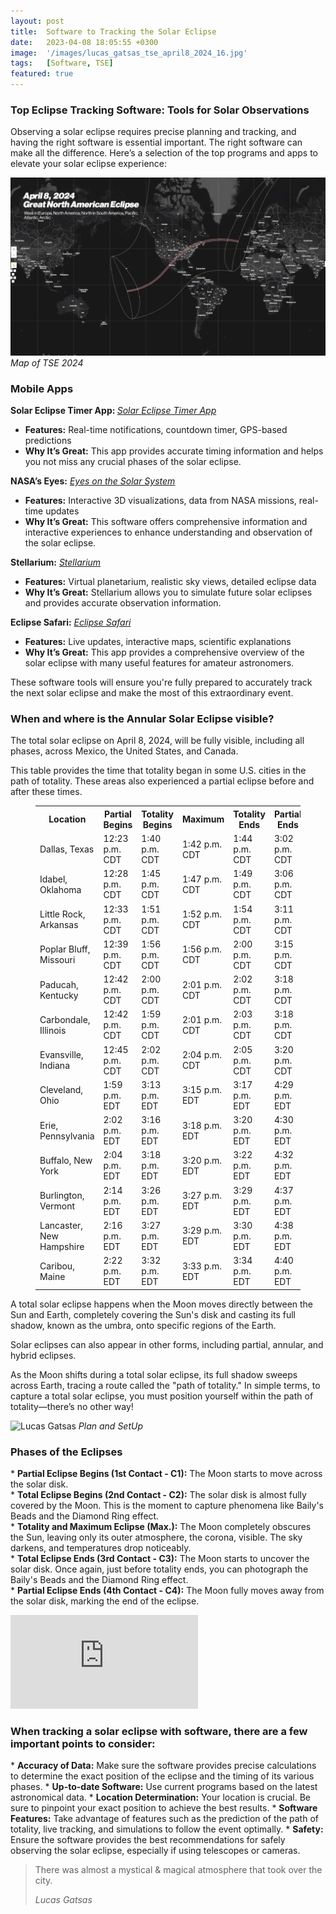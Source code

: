 ```yaml
---
layout: post
title:  Software to Tracking the Solar Eclipse
date:   2023-04-08 18:05:55 +0300
image:  '/images/lucas_gatsas_tse_april8_2024_16.jpg'
tags:   [Software, TSE]
featured: true
---
```

<h3>Top Eclipse Tracking Software: Tools for Solar Observations</h3>
Observing a solar eclipse requires precise planning and tracking, and having the right software is essential important. The right software can make all the difference. Here’s a selection of the top programs and apps to elevate your solar eclipse experience:


  ![Lucas Gatsas](/images/lucas_gatsas_tse_april8_2024_17.png)
  *Map of TSE 2024*



<h3>Mobile Apps</h3>

 <strong>Solar Eclipse Timer App: </strong><em> <a href="https://play.google.com/store/apps/details?id=com.foxwoodastronomy.solareclipsetimer" target="_blank">Solar Eclipse Timer App</a></em><br>
* <strong>Features:</strong> Real-time notifications, countdown timer, GPS-based predictions<br>
* <strong>Why It’s Great:</strong> This app provides accurate timing information and helps you not miss any crucial phases of the solar eclipse.

 <strong>NASA’s Eyes:</strong> <em><a href="https://science.nasa.gov/eyes/" target="_blank">Eyes on the Solar System</a></em><br>
* <strong>Features:</strong>  Interactive 3D visualizations, data from NASA missions, real-time updates
* <strong>Why It’s Great:</strong>  This software offers comprehensive information and interactive experiences to enhance understanding and observation of the solar eclipse.


 <strong>Stellarium:</strong> <em><a href="https://stellarium.org/de/" target="_blank">Stellarium</a></em><br>
* <strong>Features:</strong>  Virtual planetarium, realistic sky views, detailed eclipse data
* <strong>Why It’s Great:</strong>  Stellarium allows you to simulate future solar eclipses and provides accurate observation information.


 <strong>Eclipse Safari:</strong> <em><a href="https://scistarter.org/solar-eclipse-safari-resources" target="_blank">Eclipse Safari</a></em><br>
* <strong>Features:</strong>  Live updates, interactive maps, scientific explanations
* <strong>Why It’s Great:</strong>  This app provides a comprehensive overview of the solar eclipse with many useful features for amateur astronomers.

These software tools will ensure you're fully prepared to accurately track the next solar eclipse and make the most of this extraordinary event.

<h3>When and where is the Annular Solar Eclipse visible?</h3>

The total solar eclipse on April 8, 2024, will be fully visible, including all phases, across Mexico, the United States, and Canada.

This table provides the time that totality began in some U.S. cities in the path of totality. These areas also experienced a partial eclipse before and after these times.

<div class="nasa-block-align-undefined"><!--[--><figure class="wp-block-table margin-bottom-0"><table class=""><thead><!--[--><!--]--></thead><tbody><!--[--><tr><!--[--><th><div>Location</div></th><th><div>Partial Begins</div></th><th><div>Totality Begins</div></th><th><div>Maximum</div></th><th><div>Totality Ends</div></th><th><div>Partial Ends</div></th><!--]--></tr><tr><!--[--><td><div>Dallas, Texas</div></td><td><div>12:23 p.m. CDT</div></td><td><div>1:40 p.m. CDT</div></td><td><div>1:42 p.m. CDT</div></td><td><div>1:44 p.m. CDT</div></td><td><div>3:02 p.m. CDT</div></td><!--]--></tr><tr><!--[--><td><div>Idabel, Oklahoma</div></td><td><div>12:28 p.m. CDT</div></td><td><div>1:45 p.m. CDT</div></td><td><div>1:47 p.m. CDT</div></td><td><div>1:49 p.m. CDT</div></td><td><div>3:06 p.m. CDT</div></td><!--]--></tr><tr><!--[--><td><div>Little Rock, Arkansas</div></td><td><div>12:33 p.m. CDT</div></td><td><div>1:51 p.m. CDT</div></td><td><div>1:52 p.m. CDT</div></td><td><div>1:54 p.m. CDT</div></td><td><div>3:11 p.m. CDT</div></td><!--]--></tr><tr><!--[--><td><div>Poplar Bluff, Missouri</div></td><td><div>12:39 p.m. CDT</div></td><td><div>1:56 p.m. CDT</div></td><td><div>1:56 p.m. CDT</div></td><td><div>2:00 p.m. CDT</div></td><td><div>3:15 p.m. CDT</div></td><!--]--></tr><tr><!--[--><td><div>Paducah, Kentucky</div></td><td><div>12:42 p.m. CDT</div></td><td><div>2:00 p.m. CDT</div></td><td><div>2:01 p.m. CDT</div></td><td><div>2:02 p.m. CDT</div></td><td><div>3:18 p.m. CDT</div></td><!--]--></tr><tr><!--[--><td><div>Carbondale, Illinois</div></td><td><div>12:42 p.m. CDT</div></td><td><div>1:59 p.m. CDT</div></td><td><div>2:01 p.m. CDT</div></td><td><div>2:03 p.m. CDT</div></td><td><div>3:18 p.m. CDT</div></td><!--]--></tr><tr><!--[--><td><div>Evansville, Indiana</div></td><td><div>12:45 p.m. CDT</div></td><td><div>2:02 p.m. CDT</div></td><td><div>2:04 p.m. CDT</div></td><td><div>2:05 p.m. CDT</div></td><td><div>3:20 p.m. CDT</div></td><!--]--></tr><tr><!--[--><td><div>Cleveland, Ohio</div></td><td><div>1:59 p.m. EDT</div></td><td><div>3:13 p.m. EDT</div></td><td><div>3:15 p.m. EDT</div></td><td><div>3:17 p.m. EDT</div></td><td><div>4:29 p.m. EDT</div></td><!--]--></tr><tr><!--[--><td><div>Erie, Pennsylvania</div></td><td><div>2:02 p.m. EDT</div></td><td><div>3:16 p.m. EDT</div></td><td><div>3:18 p.m. EDT</div></td><td><div>3:20 p.m. EDT</div></td><td><div>4:30 p.m. EDT</div></td><!--]--></tr><tr><!--[--><td><div>Buffalo, New York</div></td><td><div>2:04 p.m. EDT</div></td><td><div>3:18 p.m. EDT</div></td><td><div>3:20 p.m. EDT</div></td><td><div>3:22 p.m. EDT</div></td><td><div>4:32 p.m. EDT</div></td><!--]--></tr><tr><!--[--><td><div>Burlington, Vermont</div></td><td><div>2:14 p.m. EDT</div></td><td><div>3:26 p.m. EDT</div></td><td><div>3:27 p.m. EDT</div></td><td><div>3:29 p.m. EDT</div></td><td><div>4:37 p.m. EDT</div></td><!--]--></tr><tr><!--[--><td><div>Lancaster, New Hampshire</div></td><td><div>2:16 p.m. EDT</div></td><td><div>3:27 p.m. EDT</div></td><td><div>3:29 p.m. EDT</div></td><td><div>3:30 p.m. EDT</div></td><td><div>4:38 p.m. EDT</div></td><!--]--></tr><tr><!--[--><td><div>Caribou, Maine</div></td><td><div>2:22 p.m. EDT</div></td><td><div>3:32 p.m. EDT</div></td><td><div>3:33 p.m. EDT</div></td><td><div>3:34 p.m. EDT</div></td><td><div>4:40 p.m. EDT</div></td><!--]--></tr><!--]--></tbody><tbody><!--[--><!--]--></tbody></table><!----></figure><!--]--></div>



A total solar eclipse happens when the Moon moves directly between the Sun and Earth, completely covering the Sun's disk and casting its full shadow, known as the umbra, onto specific regions of the Earth.


Solar eclipses can also appear in other forms, including partial, annular, and hybrid eclipses.

As the Moon shifts during a total solar eclipse, its full shadow sweeps across Earth, tracing a route called the "path of totality."
In simple terms, to capture a total solar eclipse, you must position yourself within the path of totality—there’s no other way!


![Lucas Gatsas]({{site.baseurl}}/images/lucas_gatsas_tse_april8_2024_17.jpg)
*Plan and SetUp*

<h3>Phases of the Eclipses</h3>
 * <strong>Partial Eclipse Begins (1st Contact - C1):</strong>  The Moon starts to move across the solar disk.<br>
 * <strong>Total Eclipse Begins (2nd Contact - C2):</strong>  The solar disk is almost fully covered by the Moon. This is the moment to capture phenomena like Baily's Beads and the Diamond Ring effect.<br>
 * <strong>Totality and Maximum Eclipse (Max.):</strong>  The Moon completely obscures the Sun, leaving only its outer atmosphere, the corona, visible. The sky darkens, and temperatures drop noticeably.<br>
 * <strong>Total Eclipse Ends (3rd Contact - C3):</strong>  The Moon starts to uncover the solar disk. Once again, just before totality ends, you can photograph the Baily's Beads and the Diamond Ring effect.<br>
 * <strong>Partial Eclipse Ends (4th Contact - C4):</strong>  The Moon fully moves away from the solar disk, marking the end of the eclipse.

<p><iframe src="https://www.youtube.com/embed/XG1TmhQZuNw" frameborder="0" allowfullscreen></iframe></p>

<h3>When tracking a solar eclipse with software, there are a few important points to consider:</h3>
* <strong>Accuracy of Data:</strong>  Make sure the software provides precise calculations to determine the exact position of the eclipse and the timing of its various phases.
* <strong>Up-to-date Software:</strong>  Use current programs based on the latest astronomical data.
* <strong>Location Determination:</strong>  Your location is crucial. Be sure to pinpoint your exact position to achieve the best results.
* <strong>Software Features:</strong>  Take advantage of features such as the prediction of the path of totality, live tracking, and simulations to follow the event optimally.
* <strong>Safety:</strong>  Ensure the software provides the best recommendations for safely observing the solar eclipse, especially if using telescopes or cameras.



> There was almost a mystical & magical atmosphere that took over the city.
>
> <cite>Lucas Gatsas</cite>

